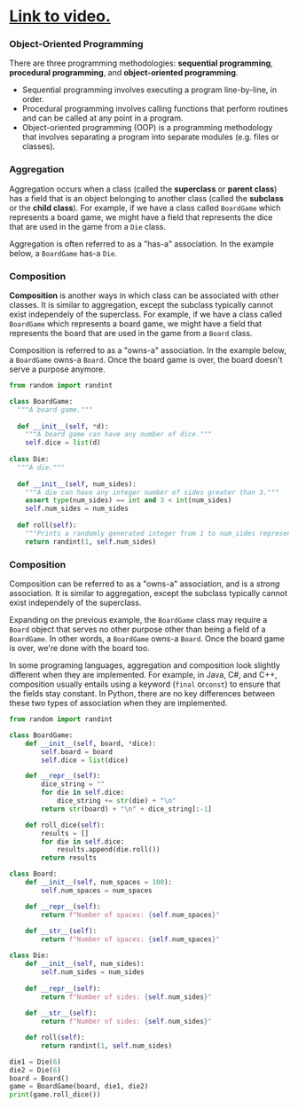 # [Link to video.](https://www.youtube.com/watch?v=Olp2e-Umjpw&list=PLVD25niNi0Bkrelmc-dxdpMzITt5YTBsc&index=16)

### Object-Oriented Programming

There are three programming methodologies: **sequential programming**, **procedural programming**, and **object-oriented programming**. 

* Sequential programming involves executing a program line-by-line, in order.
* Procedural programming involves calling functions that perform routines and can be called at any point in a program.
* Object-oriented programming (OOP) is a programming methodology that involves separating a program into separate modules (e.g. files or classes).

### Aggregation

Aggregation occurs when a class (called the **superclass** or **parent class**) has a field that is an object belonging to another class (called the **subclass** or the **child class**). For example, if we have a class called `BoardGame` which represents a board game, we might have a field that represents the dice that are used in the game from a `Die` class.

Aggregation is often referred to as a "has-a" association. In the example below, a `BoardGame` has-a `Die`. 

### Composition

**Composition** is another ways in which class can be associated with other classes. It is similar to aggregation, except the subclass typically cannot exist independely of the superclass. For example, if we have a class called `BoardGame` which represents a board game, we might have a field that represents the board that are used in the game from a `Board` class.

Composition is referred to as a "owns-a" association. In the example below, a `BoardGame` owns-a `Board`. Once the board game is over, the board doesn't serve a purpose anymore.

```python
from random import randint

class BoardGame:
  """A board game."""
  
  def __init__(self, *d):
    """A board game can have any number of dice."""
    self.dice = list(d)
    
class Die:
  """A die."""
  
  def __init__(self, num_sides):
    """A die can have any integer number of sides greater than 3."""
    assert type(num_sides) == int and 3 < int(num_sides)  
    self.num_sides = num_sides
  
  def roll(self):  
    """Prints a randomly generated integer from 1 to num_sides representing a die roll."""
    return randint(1, self.num_sides)
```

### Composition

Composition can be referred to as a "owns-a" association, and is a *strong* association. It is similar to aggregation, except the subclass typically cannot exist independely of the superclass.

Expanding on the previous example, the `BoardGame` class may require a `Board` object that serves no other purpose other than being a field of a `BoardGame`. In other words, a `BoardGame` owns-a `Board`. Once the board game is over, we're done with the board too.

In some programing languages, aggregation and composition look slightly different when they are implemented. For example, in Java, C#, and C++, composition usually entails using a keyword (`final` or`const`) to ensure that the fields stay constant. In Python, there are no key differences between these two types of association when they are implemented.




```python
from random import randint

class BoardGame:
	def __init__(self, board, *dice):
		self.board = board
		self.dice = list(dice)

	def __repr__(self):
		dice_string = ""
		for die in self.dice:
			dice_string += str(die) + "\n"
		return str(board) + "\n" + dice_string[:-1]

	def roll_dice(self):
		results = []
		for die in self.dice:
			results.append(die.roll())
		return results

class Board:
	def __init__(self, num_spaces = 100):
		self.num_spaces = num_spaces

	def __repr__(self):
		return f"Number of spaces: {self.num_spaces}"
		
	def __str__(self):
		return f"Number of spaces: {self.num_spaces}"

class Die:
	def __init__(self, num_sides):
		self.num_sides = num_sides
		
	def __repr__(self):
		return f"Number of sides: {self.num_sides}"
		
	def __str__(self):
		return f"Number of sides: {self.num_sides}"

	def roll(self):
		return randint(1, self.num_sides)

die1 = Die(6)
die2 = Die(6)
board = Board()
game = BoardGame(board, die1, die2)
print(game.roll_dice())
```
